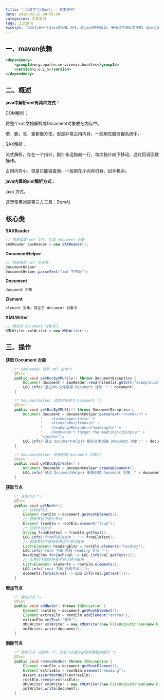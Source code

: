```yaml
---
title: '[工具学习]Dom4j - 基本使用'
date: 2018-03-15 00:00:00
categories: 工具学习
tags: 工具学习
excerpt: 'dom4j是一个Java的XML API，是jdom的升级品，用来读写XML文件的。dom4j是一个十分优秀的JavaXML API，具有性能优异、功能强大和极其易使用的特点，它的性能超过sun公司官方的dom技术，同时它也是一个开放源代码的软件，可以在SourceForge上找到它...'
---
```

## 一、maven依赖

```xml
<dependency>
    <groupId>org.apache.servicemix.bundles</groupId> 						<artifactId>org.apache.servicemix.bundles.dom4j</artifactId>   
	<version>1.6.1_5</version>
</dependency>
```

## 二、概述

**java中解析xml有两种方式：**

DOM解析：

将整个xml文档解析成Document对象放在内存中。

增，删，改，查都很方便，但是非常占用内存，一般用在服务器系统中。

SAX解析：

流式解析，存在一个指针，指针永远指向一行，每次指针向下移动，通过回调函数操作。

占用内存小，但是只能做查询，一般用在小内存机器，如手机中。

**java内置的xml解析方式：**

jaxp 方式。

这里使用的是第三方工具：Dom4j

## 核心类

**SAXReader**

```java
// 用来读取 xml 文件，生成 document 对象
SAXReader saxReader = new SAXReader();
```

**DocumentHelper**

```java
// 用来解析 xml 文本等
DocumentHelper
DocumentHelper.parseText("xml 字符串");
```

**Document**

```java
document 对象
```

**Element**

```java
element 对象，存在于 document 对象中
```

**XMLWriter**

```java
// 用来将 document 对象写入
XMLWriter xmlWriter = new XMLWriter();
```

## 三、操作

**获取 Document 对象**

```java
	/* SAXReader 读取 xml 文件*/
    @Test
    public void getDocByXMLFile() throws DocumentException {
        Document document = saxReader.read(FileUtil.getUrl("example.xml"));
        LOG.info("通过XML文件取得 Document 对象：" + document);
    }

    /* DocumentHelper 读取字符串为 Document */
    @Test
    public void getDocByXMLStr() throws DocumentException {
        Document document = DocumentHelper.parseText("<note>\n" +
                "    <to>George</to>\n" +
                "    <from>John</from>\n" +
                "    <heading>Reminder</heading>\n" +
                "    <body>Don't forget the meeting!</body>\n" +
                "</note>");
        LOG.info("通过 DocumentHelper 解析文本创建 Document 对象：" + document);
    }

    /* DocumentHelper 直接创建 Document 对象*/
    @Test
    public void getDocByCreate() {
        Document document = DocumentHelper.createDocument();
        LOG.info("通过 DocumentHelper 直接创建 Document 对象：" + document);
    }
```

**获取节点**

```java
	/* 获取节点 */
    @Test
    public void getNode(){
        // 获取根节点
        Element rootElm = document.getRootElement();
        // 获取节点下面的节点
        Element fromElm = rootElm.element("from");
        // 获取节点文字
        String fromElmText = fromElm.getText();
        LOG.info("from节点的文本： " + fromElmText);
        // 取得节点下面所有节点并进行遍历
        List<Element> headingElms = rootElm.elements("heading");
        LOG.info("root 下面 所有 heading 节点：");
        headingElms.forEach(val -> LOG.info(val.getText()));
        // 对节点下面的所有子节点进行遍历
        List<Element> elements = rootElm.elements();
        LOG.info("root 下面 所有节点：");
        elements.forEach(val -> LOG.info(val.getText()));
    }
```

**增加节点**

```java
	/* 增加节点 */
    @Test
    public void addNode() throws IOException {
        Element rootElm = document.getRootElement();
        Element extrasElm = rootElm.addElement("extras");
        extrasElm.setText("额外");
        XMLWriter xmlWriter = new XMLWriter(new FileOutputStream(new File("result.xml")));
        xmlWriter.write(document);
    }
```

**删除节点**

```java
	/* 删除节点 只删除一个，同名节点要全部删除需要用循环 */
    @Test
    public void removeNode() throws IOException {
        Element rootElm = document.getRootElement();
        Element extrasElm = rootElm.element("heading");
        Assert.assertNotNull(extrasElm);
        rootElm.remove(extrasElm);
        XMLWriter xmlWriter = new XMLWriter(new FileOutputStream(new File("result.xml")));
        xmlWriter.write(document);
    }
```

